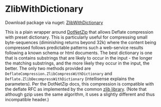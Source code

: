ZlibWithDictionary
================

Download package via nuget: [ZlibWithDictionary](http://nuget.org/packages/ZlibWithDictionary/)


This is a plain wrapper around [DotNetZip](https://github.com/haf/DotNetZip.Semverd) that allows Deflate compression with preset dictionary.
This is particularly useful for compressing small byte-sequences (diminishing returns beyond 32k) where the content being compressed follows predictable patterns such a web-service results following a known schema or html documents.
The best dictionary is one that is contains substrings that are likely to occur in the input - the longer the matching substrings, and the more likely they occur in the input, the better.
The only two methods provided are `DeflateCompression.ZlibCompressWithDictionary` and `Deflate.ZlibDecompressWithDictionary` (intellisense explains the parameters).
Per the DotNetZip docs, this compression is compatible with the deflate RFC as implemented by the common [zlib library](http://zlib.net).
(Note that although gzip uses the same algorithm, it uses a slightly different and thus incompatible header.)
